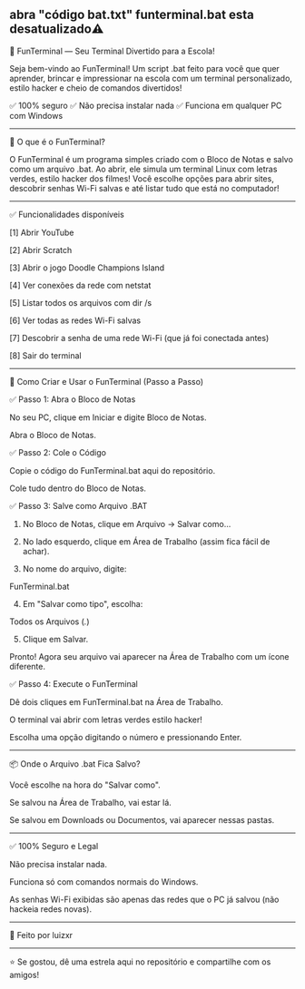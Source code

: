 abra "código bat.txt" funterminal.bat esta desatualizado⚠️
---

🚀 FunTerminal — Seu Terminal Divertido para a Escola!

Seja bem-vindo ao FunTerminal!
Um script .bat feito para você que quer aprender, brincar e impressionar na escola com um terminal personalizado, estilo hacker e cheio de comandos divertidos!

✅ 100% seguro
✅ Não precisa instalar nada
✅ Funciona em qualquer PC com Windows


---

🎯 O que é o FunTerminal?

O FunTerminal é um programa simples criado com o Bloco de Notas e salvo como um arquivo .bat.
Ao abrir, ele simula um terminal Linux com letras verdes, estilo hacker dos filmes!
Você escolhe opções para abrir sites, descobrir senhas Wi-Fi salvas e até listar tudo que está no computador!


---

✅ Funcionalidades disponíveis

[1] Abrir YouTube

[2] Abrir Scratch

[3] Abrir o jogo Doodle Champions Island

[4] Ver conexões da rede com netstat

[5] Listar todos os arquivos com dir /s

[6] Ver todas as redes Wi-Fi salvas

[7] Descobrir a senha de uma rede Wi-Fi (que já foi conectada antes)

[8] Sair do terminal



---

📝 Como Criar e Usar o FunTerminal (Passo a Passo)

✅ Passo 1: Abra o Bloco de Notas

No seu PC, clique em Iniciar e digite Bloco de Notas.

Abra o Bloco de Notas.


✅ Passo 2: Cole o Código

Copie o código do FunTerminal.bat aqui do repositório.

Cole tudo dentro do Bloco de Notas.


✅ Passo 3: Salve como Arquivo .BAT

1. No Bloco de Notas, clique em Arquivo → Salvar como...


2. No lado esquerdo, clique em Área de Trabalho (assim fica fácil de achar).


3. No nome do arquivo, digite:

FunTerminal.bat


4. Em "Salvar como tipo", escolha:

Todos os Arquivos (*.*)


5. Clique em Salvar.



Pronto! Agora seu arquivo vai aparecer na Área de Trabalho com um ícone diferente.

✅ Passo 4: Execute o FunTerminal

Dê dois cliques em FunTerminal.bat na Área de Trabalho.

O terminal vai abrir com letras verdes estilo hacker!

Escolha uma opção digitando o número e pressionando Enter.



---

📦 Onde o Arquivo .bat Fica Salvo?

Você escolhe na hora do "Salvar como".

Se salvou na Área de Trabalho, vai estar lá.

Se salvou em Downloads ou Documentos, vai aparecer nessas pastas.



---

✅ 100% Seguro e Legal

Não precisa instalar nada.

Funciona só com comandos normais do Windows.

As senhas Wi-Fi exibidas são apenas das redes que o PC já salvou (não hackeia redes novas).



---

👾 Feito por luizxr





---



⭐ Se gostou, dê uma estrela aqui no repositório e compartilhe com os amigos!

